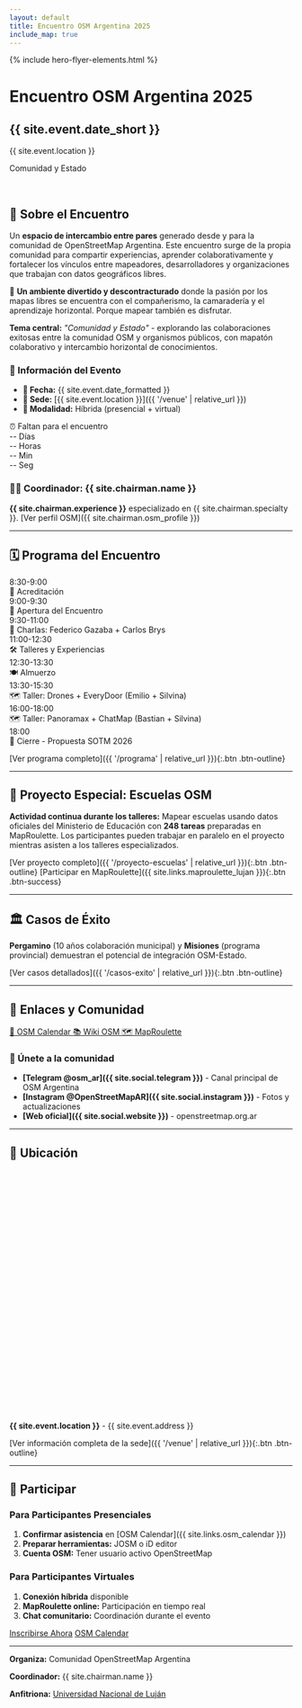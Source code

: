 ```yaml
---
layout: default
title: Encuentro OSM Argentina 2025
include_map: true
---
```


<div class="hero-section">
  {% include hero-flyer-elements.html %}
  <div class="event-badge">
    <h1>Encuentro OSM Argentina 2025</h1>
    <h2>{{ site.event.date_short }}</h2>
    <p>{{ site.event.location }}</p>
    <p class="hero-subtitle">Comunidad y Estado</p>
    <div class="hero-actions">
      <a href="{{ '/flyer' | relative_url }}" style="color: rgba(255,255,255,0.7); text-decoration: none; font-size: 0.9rem;">Ver flyer completo</a>
    </div>
  </div>
</div>

## 🎯 Sobre el Encuentro

Un **espacio de intercambio entre pares** generado desde y para la comunidad de OpenStreetMap Argentina. Este encuentro surge de la propia comunidad para compartir experiencias, aprender colaborativamente y fortalecer los vínculos entre mapeadores, desarrolladores y organizaciones que trabajan con datos geográficos libres.

🎉 **Un ambiente divertido y descontracturado** donde la pasión por los mapas libres se encuentra con el compañerismo, la camaradería y el aprendizaje horizontal. Porque mapear también es disfrutar.

**Tema central:** *"Comunidad y Estado"* - explorando las colaboraciones exitosas entre la comunidad OSM y organismos públicos, con mapatón colaborativo y intercambio horizontal de conocimientos.

### 📍 Información del Evento

- **📅 Fecha:** {{ site.event.date_formatted }}
- **📍 Sede:** [{{ site.event.location }}]({{ '/venue' | relative_url }})
- **👥 Modalidad:** Híbrida (presencial + virtual)

<div class="countdown-container">
  <div class="countdown-title">⏰ Faltan para el encuentro</div>
  <div id="countdown-timer" class="countdown-timer">
    <div class="countdown-unit">
      <span class="countdown-number" id="days">--</span>
      <span class="countdown-label">Días</span>
    </div>
    <div class="countdown-unit">
      <span class="countdown-number" id="hours">--</span>
      <span class="countdown-label">Horas</span>
    </div>
    <div class="countdown-unit">
      <span class="countdown-number" id="minutes">--</span>
      <span class="countdown-label">Min</span>
    </div>
    <div class="countdown-unit">
      <span class="countdown-number" id="seconds">--</span>
      <span class="countdown-label">Seg</span>
    </div>
  </div>
</div>

### 👨‍💼 Coordinador: {{ site.chairman.name }}

**{{ site.chairman.experience }}** especializado en {{ site.chairman.specialty }}. [Ver perfil OSM]({{ site.chairman.osm_profile }})

---

## 🗓️ Programa del Encuentro

<div class="programa-preview">
  <div class="horario-item">
    <div class="hora">8:30-9:00</div>
    <div class="actividad"><a href="{{ '/programa#acreditacion' | relative_url }}" style="color: inherit; text-decoration: none;">🎫 Acreditación</a></div>
  </div>
  
  <div class="horario-item">
    <div class="hora">9:00-9:30</div>
    <div class="actividad"><a href="{{ '/programa#apertura' | relative_url }}" style="color: inherit; text-decoration: none;">🎯 Apertura del Encuentro</a></div>
  </div>
  
  <div class="horario-item">
    <div class="hora">9:30-11:00</div>
    <div class="actividad"><a href="{{ '/programa#charlas' | relative_url }}" style="color: inherit; text-decoration: none;">💬 Charlas: Federico Gazaba + Carlos Brys</a></div>
  </div>
  
  <div class="horario-item">
    <div class="hora">11:00-12:30</div>
    <div class="actividad"><a href="{{ '/programa#talleres' | relative_url }}" style="color: inherit; text-decoration: none;">🛠️ Talleres y Experiencias</a></div>
  </div>
  
  <div class="horario-item">
    <div class="hora">12:30-13:30</div>
    <div class="actividad"><a href="{{ '/programa#almuerzo' | relative_url }}" style="color: inherit; text-decoration: none;">🍽️ Almuerzo</a></div>
  </div>
  
  <div class="horario-item destacado">
    <div class="hora">13:30-15:30</div>
    <div class="actividad"><a href="{{ '/programa#mapaton' | relative_url }}" style="color: inherit; text-decoration: none;">🗺️ Taller: Drones + EveryDoor (Emilio + Silvina)</a></div>
  </div>
  
  <div class="horario-item destacado">
    <div class="hora">16:00-18:00</div>
    <div class="actividad"><a href="{{ '/programa#mapaton' | relative_url }}" style="color: inherit; text-decoration: none;">🗺️ Taller: Panoramax + ChatMap (Bastian + Silvina)</a></div>
  </div>
  
  <div class="horario-item">
    <div class="hora">18:00</div>
    <div class="actividad"><a href="{{ '/programa#cierre' | relative_url }}" style="color: inherit; text-decoration: none;">🎯 Cierre - Propuesta SOTM 2026</a></div>
  </div>
</div>

[Ver programa completo]({{ '/programa' | relative_url }}){:.btn .btn-outline}

---

## 🏫 Proyecto Especial: Escuelas OSM

**Actividad continua durante los talleres:** Mapear escuelas usando datos oficiales del Ministerio de Educación con **248 tareas** preparadas en MapRoulette. Los participantes pueden trabajar en paralelo en el proyecto mientras asisten a los talleres especializados.

[Ver proyecto completo]({{ '/proyecto-escuelas' | relative_url }}){:.btn .btn-outline} [Participar en MapRoulette]({{ site.links.maproulette_lujan }}){:.btn .btn-success}

---

## 🏛️ Casos de Éxito

**Pergamino** (10 años colaboración municipal) y **Misiones** (programa provincial) demuestran el potencial de integración OSM-Estado.

[Ver casos detallados]({{ '/casos-exito' | relative_url }}){:.btn .btn-outline}

---

## 🔗 Enlaces y Comunidad

<div class="enlaces-oficiales">
  <a href="{{ site.links.osm_calendar }}" class="enlace-oficial">
    📅 OSM Calendar
  </a>
  
  <a href="{{ site.links.wiki }}" class="enlace-oficial">
    📚 Wiki OSM
  </a>
  
  <a href="{{ site.links.maproulette_project }}" class="enlace-oficial">
    🗺️ MapRoulette
  </a>
</div>

### 💬 Únete a la comunidad

- **[Telegram @osm_ar]({{ site.social.telegram }})** - Canal principal de OSM Argentina
- **[Instagram @OpenStreetMapAR]({{ site.social.instagram }})** - Fotos y actualizaciones
- **[Web oficial]({{ site.social.website }})** - openstreetmap.org.ar

---

## 📍 Ubicación

<div id="mapa-encuentro" style="height: 400px; margin: 2rem 0;"></div>

**{{ site.event.location }}** - {{ site.event.address }}

[Ver información completa de la sede]({{ '/venue' | relative_url }}){:.btn .btn-outline}

---

## 🎯 Participar

### Para Participantes Presenciales
1. **Confirmar asistencia** en [OSM Calendar]({{ site.links.osm_calendar }})
2. **Preparar herramientas:** JOSM o iD editor
3. **Cuenta OSM:** Tener usuario activo OpenStreetMap

### Para Participantes Virtuales
1. **Conexión híbrida** disponible
2. **MapRoulette online:** Participación en tiempo real
3. **Chat comunitario:** Coordinación durante el evento

<div class="cta-buttons">
  <a href="{{ site.links.inscripcion_oficial }}" target="_blank" class="btn btn-success btn-large">Inscribirse Ahora</a>
  <a href="{{ site.links.osm_calendar }}" target="_blank" class="btn btn-outline btn-large">OSM Calendar</a>
</div>

---

<div class="footer-evento">
  <p><strong>Organiza:</strong> Comunidad OpenStreetMap Argentina</p>
  <p><strong>Coordinador:</strong> {{ site.chairman.name }}</p>
  <p><strong>Anfitriona:</strong> <a href="{{ '/venue' | relative_url }}">Universidad Nacional de Luján</a></p>
</div>